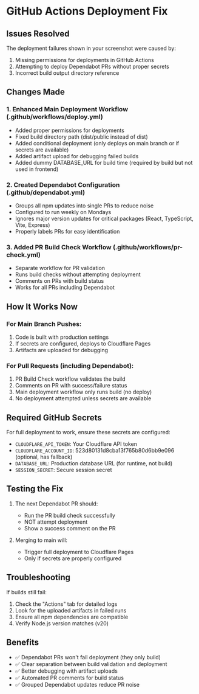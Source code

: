 # GitHub Actions Deployment Fix

## Issues Resolved

The deployment failures shown in your screenshot were caused by:
1. Missing permissions for deployments in GitHub Actions
2. Attempting to deploy Dependabot PRs without proper secrets
3. Incorrect build output directory reference

## Changes Made

### 1. Enhanced Main Deployment Workflow (.github/workflows/deploy.yml)
- Added proper permissions for deployments
- Fixed build directory path (dist/public instead of dist)
- Added conditional deployment (only deploys on main branch or if secrets are available)
- Added artifact upload for debugging failed builds
- Added dummy DATABASE_URL for build time (required by build but not used in frontend)

### 2. Created Dependabot Configuration (.github/dependabot.yml)
- Groups all npm updates into single PRs to reduce noise
- Configured to run weekly on Mondays
- Ignores major version updates for critical packages (React, TypeScript, Vite, Express)
- Properly labels PRs for easy identification

### 3. Added PR Build Check Workflow (.github/workflows/pr-check.yml)
- Separate workflow for PR validation
- Runs build checks without attempting deployment
- Comments on PRs with build status
- Works for all PRs including Dependabot

## How It Works Now

### For Main Branch Pushes:
1. Code is built with production settings
2. If secrets are configured, deploys to Cloudflare Pages
3. Artifacts are uploaded for debugging

### For Pull Requests (including Dependabot):
1. PR Build Check workflow validates the build
2. Comments on PR with success/failure status
3. Main deployment workflow only runs build (no deploy)
4. No deployment attempted unless secrets are available

## Required GitHub Secrets

For full deployment to work, ensure these secrets are configured:
- `CLOUDFLARE_API_TOKEN`: Your Cloudflare API token
- `CLOUDFLARE_ACCOUNT_ID`: 523d80131d8cba13f765b80d6bb9e096 (optional, has fallback)
- `DATABASE_URL`: Production database URL (for runtime, not build)
- `SESSION_SECRET`: Secure session secret

## Testing the Fix

1. The next Dependabot PR should:
   - Run the PR build check successfully
   - NOT attempt deployment
   - Show a success comment on the PR

2. Merging to main will:
   - Trigger full deployment to Cloudflare Pages
   - Only if secrets are properly configured

## Troubleshooting

If builds still fail:
1. Check the "Actions" tab for detailed logs
2. Look for the uploaded artifacts in failed runs
3. Ensure all npm dependencies are compatible
4. Verify Node.js version matches (v20)

## Benefits

- ✅ Dependabot PRs won't fail deployment (they only build)
- ✅ Clear separation between build validation and deployment
- ✅ Better debugging with artifact uploads
- ✅ Automated PR comments for build status
- ✅ Grouped Dependabot updates reduce PR noise